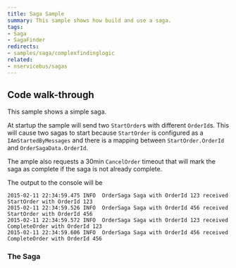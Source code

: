 ```yaml
---
title: Saga Sample
summary: This sample shows how build and use a saga.
tags:
- Saga
- SagaFinder
redirects:
- samples/saga/complexfindinglogic
related:
- nservicebus/sagas
---
```


## Code walk-through

This sample shows a simple saga.

At startup the sample will send two `StartOrder`s with different `OrderId`s. This will cause two sagas to start because `StartOrder` is configured as a `IAmStartedByMessages` and there is a mapping between `StartOrder.OrderId` and `OrderSagaData.OrderId`.

The ample also requests a 30min `CancelOrder` timeout that will mark the saga as complete if the saga is not already complete.

The output to the console will be

```
2015-02-11 22:34:59.475 INFO  OrderSaga Saga with OrderId 123 received StartOrder with OrderId 123
2015-02-11 22:34:59.526 INFO  OrderSaga Saga with OrderId 456 received StartOrder with OrderId 456
2015-02-11 22:34:59.572 INFO  OrderSaga Saga with OrderId 123 received CompleteOrder with OrderId 123
2015-02-11 22:34:59.606 INFO  OrderSaga Saga with OrderId 456 received CompleteOrder with OrderId 456
``` 

### The Saga

<!-- import thesaga -->